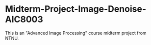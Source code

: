 # Midterm-Project-Image-Denoise-AIC8003
This is an "Advanced Image Processing" course midterm project from NTNU.
